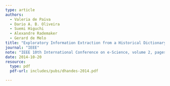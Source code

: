 ```yaml
---
type: article
authors:
  - Valeria de Paiva
  - Dario A. B. Oliveira
  - Suemi Higuchi
  - Alexandre Rademaker
  - Gerard de Melo
title: "Exploratory Information Extraction from a Historical Dictionary"
journal: "IEEE"
note: "IEEE 10th International Conference on e-Science, volume 2, pages 11-18"
date: 2014-10-20
resource:
  type: pdf
  pdf-url: includes/pubs/dhandes-2014.pdf

---
```

